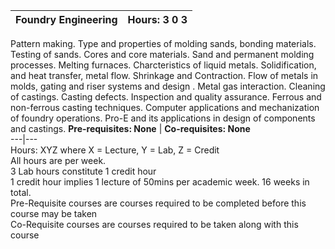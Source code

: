 **Foundry Engineering** | **Hours: 3 0 3**  
---|---  
Pattern making. Type and properties of molding sands, bonding materials. Testing of sands. Cores and core materials. Sand and permanent molding processes. Melting furnaces. Charcteristics of liquid metals. Solidification, and heat transfer, metal flow. Shrinkage and Contraction. Flow of metals in molds, gating and riser systems and design . Metal gas interaction. Cleaning of castings. Casting defects. Inspection and quality assurance. Ferrous and non-ferrous casting techniques. Computer applications and mechanization of foundry operations. Pro-E and its applications in design of components and castings.
**Pre-requisites: None** | **Co-requisites: None**  
---|---  
Hours: XYZ where X = Lecture, Y = Lab, Z = Credit  
All hours are per week.  
3 Lab hours constitute 1 credit hour  
1 credit hour implies 1 lecture of 50mins per academic week. 16 weeks in total.  
Pre-Requisite courses are courses required to be completed before this course may be taken  
Co-Requisite courses are courses required to be taken along with this course
